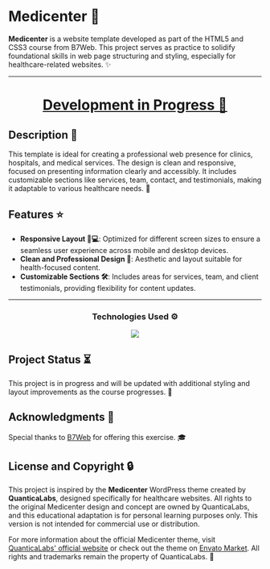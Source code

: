 # Medicenter 🏥

**Medicenter** is a website template developed as part of the HTML5 and CSS3 course from B7Web. This project serves as practice to solidify foundational skills in web page structuring and styling, especially for healthcare-related websites. ✨

---

<div align="center">
    <h1><a href="#goHere">Development in Progress 🚧</a></h1>
</div>

## Description 📄
This template is ideal for creating a professional web presence for clinics, hospitals, and medical services. The design is clean and responsive, focused on presenting information clearly and accessibly. It includes customizable sections like services, team, contact, and testimonials, making it adaptable to various healthcare needs. 🏥

## Features ⭐
- **Responsive Layout 📱💻**: Optimized for different screen sizes to ensure a seamless user experience across mobile and desktop devices.
- **Clean and Professional Design 🎨**: Aesthetic and layout suitable for health-focused content.
- **Customizable Sections 🛠️**: Includes areas for services, team, and client testimonials, providing flexibility for content updates.

---

<div align="center">
   <h3>Technologies Used ⚙️</h3>
   <img src="https://skillicons.dev/icons?i=html,css,js&theme=light"/>
</div>

<span id="goHere"></span>
## Project Status ⏳

This project is in progress and will be updated with additional styling and layout improvements as the course progresses. 📅

## Acknowledgments 🙏
Special thanks to [B7Web](https://b7web.com.br) for offering this exercise. 🎓

## License and Copyright 🔒
This project is inspired by the **Medicenter** WordPress theme created by **QuanticaLabs**, designed specifically for healthcare websites. All rights to the original Medicenter design and concept are owned by QuanticaLabs, and this educational adaptation is for personal learning purposes only. This version is not intended for commercial use or distribution.

For more information about the official Medicenter theme, visit [QuanticaLabs' official website](https://quanticalabs.com) or check out the theme on [Envato Market](https://themeforest.net/). All rights and trademarks remain the property of QuanticaLabs. 🔖

